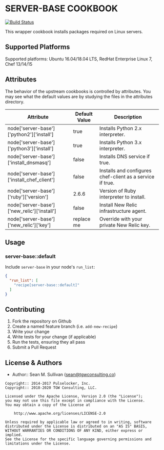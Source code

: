 SERVER-BASE COOKBOOK
====================

[![Build Status](https://secure.travis-ci.org/arktos65/server-base-cookbook.png)](http://travis-ci.org/arktos65/server-base-cookbook)

This wrapper cookbook installs packages required on Linux servers.

## Supported Platforms

Supported platforms: Ubuntu 16.04/18.04 LTS, RedHat Enterprise Linux 7, Chef 13/14/15

## Attributes

The behavior of the upstream cookbooks is controlled by attributes.  You may see what the default values are by
studying the files in the attributes directory.

|Attribute   |Default Value   |Description   |
|---|---|---|
| node['server-base']['python2']['install'] | true | Installs Python 2.x interpreter. |
| node['server-base']['python3']['install'] | true | Installs Python 3.x interpreter. |
| node['server-base']['install_dnsmasq'] | false | Installs DNS service if true. |
| node['server-base']['install_chef_client'] | false | Installs and configures chef-client as a service if true. |
| node['server-base']['ruby']['version'] | 2.6.6 | Version of Ruby interpreter to install. |
| node['server-base']['new_relic']['install'] | false | Install New Relic infrastructure agent. |
| node['server-base']['new_relic']['key'] | replace me | Override with your private New Relic key. |

## Usage

### server-base::default

Include `server-base` in your node's `run_list`:

```json
{
  "run_list": [
    "recipe[server-base::default]"
  ]
}
```

## Contributing

1. Fork the repository on Github
2. Create a named feature branch (i.e. `add-new-recipe`)
3. Write your change
4. Write tests for your change (if applicable)
5. Run the tests, ensuring they all pass
6. Submit a Pull Request

License & Authors
-----------------
- Author:: Sean M. Sullivan (<sean@tgwconsulting.co>)

```text
Copyright:: 2014-2017 Pulselocker, Inc.
Copyright:: 2018-2020 TGW Consulting, LLC.

Licensed under the Apache License, Version 2.0 (the "License");
you may not use this file except in compliance with the License.
You may obtain a copy of the License at

    http://www.apache.org/licenses/LICENSE-2.0

Unless required by applicable law or agreed to in writing, software
distributed under the License is distributed on an "AS IS" BASIS,
WITHOUT WARRANTIES OR CONDITIONS OF ANY KIND, either express or implied.
See the License for the specific language governing permissions and
limitations under the License.
